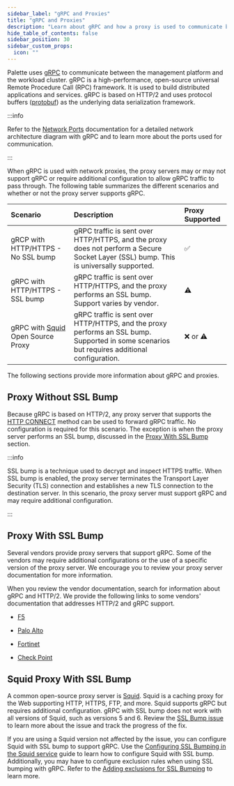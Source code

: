 ```yaml
---
sidebar_label: "gRPC and Proxies"
title: "gRPC and Proxies"
description: "Learn about gRPC and how a proxy is used to communicate between the management platform and the workload cluster."
hide_table_of_contents: false
sidebar_position: 30
sidebar_custom_props:
  icon: ""
---
```


Palette uses [gRPC](https://grpc.io) to communicate between the management platform and the workload cluster. gRPC is a high-performance, open-source universal Remote Procedure Call (RPC) framework. It is used to build distributed applications and services. gRPC is based on HTTP/2 and uses protocol buffers ([protobuf](https://protobuf.dev/)) as the underlying data serialization framework.

:::info

Refer to the [Network Ports](networking-ports.md) documentation for a detailed network architecture diagram with gRPC and to learn more about the ports used for communication.

:::

When gRPC is used with network proxies, the proxy servers may or may not support gRPC or require additional configuration to allow gRPC traffic to pass through. The following table summarizes the different scenarios and whether or not the proxy server supports gRPC.

| **Scenario**                                                      | **Description**                                                                                                                              | **Proxy Supported** |
| :---------------------------------------------------------------- | :------------------------------------------------------------------------------------------------------------------------------------------- | :------------------ |
| gRCP with HTTP/HTTPS - No SSL bump                                | gRPC traffic is sent over HTTP/HTTPS, and the proxy does not perform a Secure Socket Layer (SSL) bump. This is universally supported.        | ✅                  |
| gRPC with HTTP/HTTPS - SSL bump                                   | gRPC traffic is sent over HTTP/HTTPS, and the proxy performs an SSL bump. Support varies by vendor.                                          | ⚠️                  |
| gRPC with [Squid](https://wiki.squid-cache.org) Open Source Proxy | gRPC traffic is sent over HTTP/HTTPS, and the proxy performs an SSL bump. Supported in some scenarios but requires additional configuration. | ❌ or ⚠️            |

The following sections provide more information about gRPC and proxies.

## Proxy Without SSL Bump

Because gRPC is based on HTTP/2, any proxy server that supports the [HTTP CONNECT](https://developer.mozilla.org/en-US/docs/Web/HTTP/Methods/CONNECT) method can be used to forward gRPC traffic. No configuration is required for this scenario. The exception is when the proxy server performs an SSL bump, discussed in the [Proxy With SSL Bump](#proxy-with-ssl-bump) section.

:::info

SSL bump is a technique used to decrypt and inspect HTTPS traffic. When SSL bump is enabled, the proxy server terminates the Transport Layer Security (TLS) connection and establishes a new TLS connection to the destination server. In this scenario, the proxy server must support gRPC and may require additional configuration.

:::

## Proxy With SSL Bump

Several vendors provide proxy servers that support gRPC. Some of the vendors may require additional configurations or the use of a specific version of the proxy server. We encourage you to review your proxy server documentation for more information.

When you review the vendor documentation, search for information about gRPC and HTTP/2. We provide the following links to some vendors' documentation that addresses HTTP/2 and gRPC support.

- [F5](https://my.f5.com/manage/s/article/K47440400)

- [Palo Alto](https://knowledgebase.paloaltonetworks.com/KCSArticleDetail?id=kA10g000000CmdQCAS)

- [Fortinet](https://docs.fortinet.com/document/fortigate/7.4.0/administration-guide/710924/https-2-support-in-proxy-mode-ssl-inspection)

- [Check Point](https://support.checkpoint.com/results/sk/sk116022)

## Squid Proxy With SSL Bump

A common open-source proxy server is [Squid](https://wiki.squid-cache.org). Squid is a caching proxy for the Web supporting HTTP, HTTPS, FTP, and more. Squid supports gRPC but requires additional configuration. gRPC with SSL bump does not work with all versions of Squid, such as versions 5 and 6. Review the [SSL Bump issue](https://bugs.squid-cache.org/show_bug.cgi?id=5245) to learn more about the issue and track the progress of the fix.

If you are using a Squid version not affected by the issue, you can configure Squid with SSL bump to support gRPC. Use the [Configuring SSL Bumping in the Squid service](https://support.kaspersky.com/KWTS/6.1/en-US/166244.htm) guide to learn how to configure Squid with SSL bump. Additionally, you may have to configure exclusion rules when using SSL bumping with gRPC. Refer to the [Adding exclusions for SSL Bumping](https://support.kaspersky.com/KWTS/6.1/en-US/193664.htm) to learn more.
